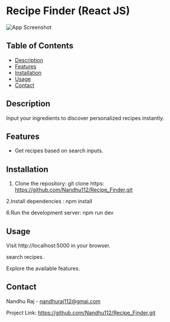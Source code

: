 # Recipe Finder (React JS)

![App Screenshot](https://res.cloudinary.com/dvu6xxiqx/image/upload/v1715962702/Screenshot_124_lgrc5m.png)


## Table of Contents
- [Description](#description)
- [Features](#features)
- [Installation](#installation)
- [Usage](#usage)
- [Contact](#contact)

## Description

Input your ingredients to discover personalized recipes instantly.

## Features

- Get recipes based on search inputs.


## Installation

1. Clone the repository:
   git clone https: https://github.com/Nandhu112/Recipe_Finder.git

2.Install dependencies :
    npm install
    
6.Run the development server:
  npm run dev

## Usage
  
Visit http://localhost:5000 in your browser.

search recipes.

Explore the available features.

## Contact
Nandhu Raj - nandhuraj112@gmai.com

Project Link: https://github.com/Nandhu112/Recipe_Finder.git

